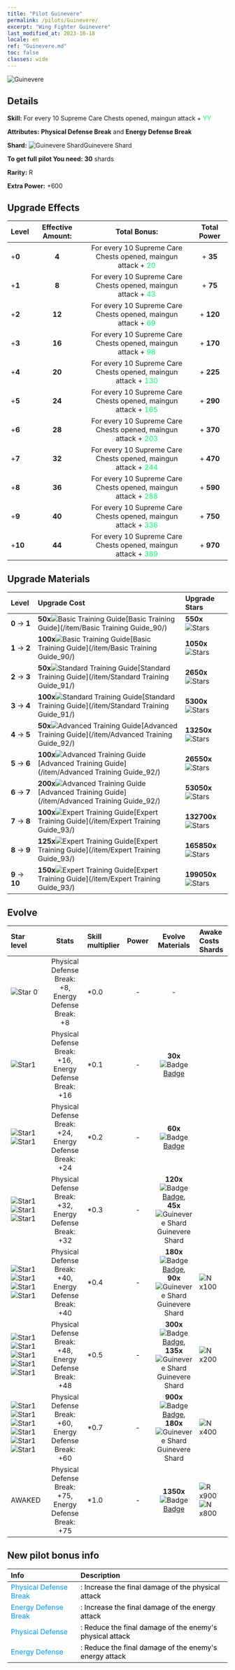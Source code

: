 ```yaml
---
title: "Pilot Guinevere"
permalink: /pilots/Guinevere/
excerpt: "Wing Fighter Guinevere"
last_modified_at: 2023-10-18
locale: en
ref: "Guinevere.md"
toc: false
classes: wide
---
```



 ![Guinevere](/images/pilots/aviator_piece_4001.png)

## Details

 **Skill:** For every 10 Supreme Care Chests opened, maingun attack + <span style="color: #03ff6b">YY</span><br/><span style="color: #000000;"></span> 

 **Attributes:** **Physical Defense Break** and **Energy Defense Break**

 **Shard:** ![Guinevere Shard](/images/pilots/Guinevere_Shard_p.png)Guinevere Shard 

 **To get full pilot You need:** **30** shards 

 **Rarity:** R 

 **Extra Power:** +600 



## Upgrade Effects

  |  Level | Effective Amount: |     Total Bonus:    | Total Power |
  |:----|:-----:|:-------------------:|:-------:|
  | +**0**  | **4**  | For every 10 Supreme Care Chests opened, maingun attack + <span style="color: #03ff6b">20</span><br/><span style="color: #000000;"></span>  | + **35** |
  | +**1**  | **8**  | For every 10 Supreme Care Chests opened, maingun attack + <span style="color: #03ff6b">43</span><br/><span style="color: #000000;"></span>  | + **75** |
  | +**2**  | **12**  | For every 10 Supreme Care Chests opened, maingun attack + <span style="color: #03ff6b">69</span><br/><span style="color: #000000;"></span>  | + **120** |
  | +**3**  | **16**  | For every 10 Supreme Care Chests opened, maingun attack + <span style="color: #03ff6b">98</span><br/><span style="color: #000000;"></span>  | + **170** |
  | +**4**  | **20**  | For every 10 Supreme Care Chests opened, maingun attack + <span style="color: #03ff6b">130</span><br/><span style="color: #000000;"></span>  | + **225** |
  | +**5**  | **24**  | For every 10 Supreme Care Chests opened, maingun attack + <span style="color: #03ff6b">165</span><br/><span style="color: #000000;"></span>  | + **290** |
  | +**6**  | **28**  | For every 10 Supreme Care Chests opened, maingun attack + <span style="color: #03ff6b">203</span><br/><span style="color: #000000;"></span>  | + **370** |
  | +**7**  | **32**  | For every 10 Supreme Care Chests opened, maingun attack + <span style="color: #03ff6b">244</span><br/><span style="color: #000000;"></span>  | + **470** |
  | +**8**  | **36**  | For every 10 Supreme Care Chests opened, maingun attack + <span style="color: #03ff6b">288</span><br/><span style="color: #000000;"></span>  | + **590** |
  | +**9**  | **40**  | For every 10 Supreme Care Chests opened, maingun attack + <span style="color: #03ff6b">336</span><br/><span style="color: #000000;"></span>  | + **750** |
  | +**10**  | **44**  | For every 10 Supreme Care Chests opened, maingun attack + <span style="color: #03ff6b">389</span><br/><span style="color: #000000;"></span>  | + **970** |




## Upgrade Materials

  |  Level |      Upgrade Cost   |  Upgrade Stars  |
  |:-------|:--------------------|:----------------|
  | **0** -> **1**  | **50x**![Basic Training Guide](/images/item/Basic_Training_Guide_p.png)[Basic Training Guide](/item/Basic Training Guide_90/) | **550x**![Stars](/images/item/Stars_p.png) |
  | **1** -> **2**  | **100x**![Basic Training Guide](/images/item/Basic_Training_Guide_p.png)[Basic Training Guide](/item/Basic Training Guide_90/) | **1050x**![Stars](/images/item/Stars_p.png) |
  | **2** -> **3**  | **50x**![Standard Training Guide](/images/item/Standard_Training_Guide_p.png)[Standard Training Guide](/item/Standard Training Guide_91/) | **2650x**![Stars](/images/item/Stars_p.png) |
  | **3** -> **4**  | **100x**![Standard Training Guide](/images/item/Standard_Training_Guide_p.png)[Standard Training Guide](/item/Standard Training Guide_91/) | **5300x**![Stars](/images/item/Stars_p.png) |
  | **4** -> **5**  | **50x**![Advanced Training Guide](/images/item/Advanced_Training_Guide_p.png)[Advanced Training Guide](/item/Advanced Training Guide_92/) | **13250x**![Stars](/images/item/Stars_p.png) |
  | **5** -> **6**  | **100x**![Advanced Training Guide](/images/item/Advanced_Training_Guide_p.png)[Advanced Training Guide](/item/Advanced Training Guide_92/) | **26550x**![Stars](/images/item/Stars_p.png) |
  | **6** -> **7**  | **200x**![Advanced Training Guide](/images/item/Advanced_Training_Guide_p.png)[Advanced Training Guide](/item/Advanced Training Guide_92/) | **53050x**![Stars](/images/item/Stars_p.png) |
  | **7** -> **8**  | **100x**![Expert Training Guide](/images/item/Expert_Training_Guide_p.png)[Expert Training Guide](/item/Expert Training Guide_93/) | **132700x**![Stars](/images/item/Stars_p.png) |
  | **8** -> **9**  | **125x**![Expert Training Guide](/images/item/Expert_Training_Guide_p.png)[Expert Training Guide](/item/Expert Training Guide_93/) | **165850x**![Stars](/images/item/Stars_p.png) |
  | **9** -> **10**  | **150x**![Expert Training Guide](/images/item/Expert_Training_Guide_p.png)[Expert Training Guide](/item/Expert Training Guide_93/) | **199050x**![Stars](/images/item/Stars_p.png) |




## Evolve

  |  Star level | Stats | Skill multiplier | Power | Evolve Materials | Awake Costs Shards |
  |:------------|:-----:|:-------------------|:----------------:|:--------------------:|:-------------|
  | ![Star 0](/images/s0.png)  | Physical Defense Break: +8, Energy Defense Break: +8  | *0.0  | -  | -  |  |
  | ![Star1](/images/s1.png)  | Physical Defense Break: +16, Energy Defense Break: +16  | *0.1  | -  | **30x**![Badge](/images/item/Badge_p.png)[Badge](/item/Badge_94/)  |  |
  | ![Star1](/images/s1.png)![Star1](/images/s1.png)  | Physical Defense Break: +24, Energy Defense Break: +24  | *0.2  | -  | **60x**![Badge](/images/item/Badge_p.png)[Badge](/item/Badge_94/)  |  |
  | ![Star1](/images/s1.png)![Star1](/images/s1.png)![Star1](/images/s1.png)  | Physical Defense Break: +32, Energy Defense Break: +32  | *0.3  | -  | **120x**![Badge](/images/item/Badge_p.png)[Badge](/item/Badge_94/), **45x**![Guinevere Shard](/images/pilots/Guinevere_Shard_p.png)Guinevere Shard  |  |
  | ![Star1](/images/s1.png)![Star1](/images/s1.png)![Star1](/images/s1.png)![Star1](/images/s1.png)  | Physical Defense Break: +40, Energy Defense Break: +40  | *0.4  | -  | **180x**![Badge](/images/item/Badge_p.png)[Badge](/item/Badge_94/), **90x**![Guinevere Shard](/images/pilots/Guinevere_Shard_p.png)Guinevere Shard  |  ![N](/images/pilots/N_p.png) x100 |
  | ![Star1](/images/s1.png)![Star1](/images/s1.png)![Star1](/images/s1.png)![Star1](/images/s1.png)![Star1](/images/s1.png)  | Physical Defense Break: +48, Energy Defense Break: +48  | *0.5  | -  | **300x**![Badge](/images/item/Badge_p.png)[Badge](/item/Badge_94/), **135x**![Guinevere Shard](/images/pilots/Guinevere_Shard_p.png)Guinevere Shard  |  ![N](/images/pilots/N_p.png) x200 |
  | ![Star1](/images/s1.png)![Star1](/images/s1.png)![Star1](/images/s1.png)![Star1](/images/s1.png)![Star1](/images/s1.png)![Star1](/images/s1.png)  | Physical Defense Break: +60, Energy Defense Break: +60  | *0.7  | -  | **900x**![Badge](/images/item/Badge_p.png)[Badge](/item/Badge_94/), **180x**![Guinevere Shard](/images/pilots/Guinevere_Shard_p.png)Guinevere Shard  |  ![N](/images/pilots/N_p.png) x400 |
  | AWAKED  | Physical Defense Break: +75, Energy Defense Break: +75  | *1.0  | -  | **1350x**![Badge](/images/item/Badge_p.png)[Badge](/item/Badge_94/)  |  ![R](/images/pilots/R_p.png) x900 ![N](/images/pilots/N_p.png) x800 |



## New pilot bonus info

  |  Info |  Description |
  |:------|:-------------|
  | <span style="color: #0099f2">Physical Defense Break</span> | <span style="color: #000000;">: Increase the final damage of the physical attack</span> |
  | <span style="color: #0099f2">Energy Defense Break</span> | <span style="color: #000000;">: Increase the final damage of the energy attack</span> |
  | <span style="color: #0099f2">Physical Defense</span> | <span style="color: #000000;">: Reduce the final damage of the enemy's physical attack</span> |
  | <span style="color: #0099f2">Energy Defense</span> | <span style="color: #000000;">: Reduce the final damage of the enemy's energy attack</span> |

